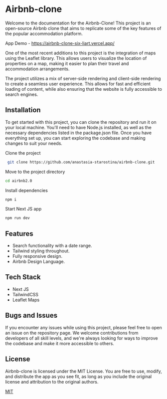 # Airbnb-clone

Welcome to the documentation for the Airbnb-Clone! This project is an open-source Airbnb clone that aims to replicate some of the key features of the popular accommodation platform.

App Demo - https://airbnb-clone-six-liart.vercel.app/

One of the most recent additions to this project is the integration of maps using the Leaflet library. This allows users to visualize the location of properties on a map, making it easier to plan their travel and accommodation arrangements.

The project utilizes a mix of server-side rendering and client-side rendering to create a seamless user experience. This allows for fast and efficient loading of content, while also ensuring that the website is fully accessible to search engines.

## Installation

To get started with this project, you can clone the repository and run it on your local machine. You'll need to have Node.js installed, as well as the necessary dependencies listed in the package.json file. Once you have everything set up, you can start exploring the codebase and making changes to suit your needs.

Clone the project
```bash
 git clone https://github.com/anastasia-starostina/airbnb-clone.git
```
Move to the project directory
```bash
cd airbnb2.0
```
Install dependencies
```bash
npm i
```
Start Next JS app
```bash
npm run dev
```

## Features

- Search functionality with a date range.
- Tailwind styling throughout.
- Fully responsive design.
- Airbnb Design Language.


## Tech Stack

- Next JS
- TailwindCSS
- Leaflet Maps

## Bugs and Issues

If you encounter any issues while using this project, please feel free to open an issue on the repository page. We welcome contributions from developers of all skill levels, and we're always looking for ways to improve the codebase and make it more accessible to others.

## License
Airbnb-clone is licensed under the MIT License. You are free to use, modify, and distribute the app as you see fit, as long as you include the original license and attribution to the original authors.

[MIT](https://choosealicense.com/licenses/mit/)
